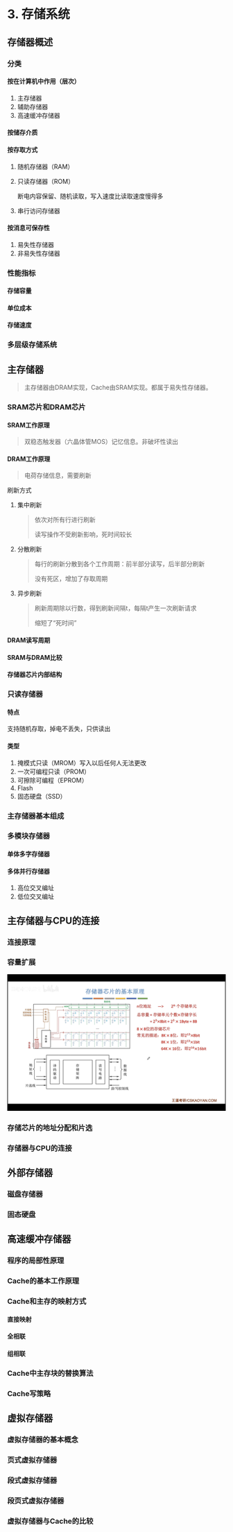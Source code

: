 # 3. 存储系统

## 存储器概述

### 分类

#### 按在计算机中作用（层次）

1. 主存储器
2. 辅助存储器
3. 高速缓冲存储器

#### 按储存介质

#### 按存取方式

1. 随机存储器（RAM）

2. 只读存储器（ROM）

   断电内容保留、随机读取，写入速度比读取速度慢得多

3. 串行访问存储器

#### 按消息可保存性

1. 易失性存储器
2. 非易失性存储器

### 性能指标

#### 存储容量

#### 单位成本

#### 存储速度

### 多层级存储系统

## 主存储器

> 主存储器由DRAM实现，Cache由SRAM实现。都属于易失性存储器。

### SRAM芯片和DRAM芯片

#### SRAM工作原理

> 双稳态触发器（六晶体管MOS）记忆信息。非破坏性读出

#### DRAM工作原理

> 电荷存储信息，需要刷新

刷新方式

1. 集中刷新

   > 依次对所有行进行刷新
   >
   > 读写操作不受刷新影响，死时间较长

2. 分散刷新

   > 每行的刷新分散到各个工作周期：前半部分读写，后半部分刷新
   >
   > 没有死区，增加了存取周期

3. 异步刷新

   > 刷新周期除以行数，得到刷新间隔t，每隔t产生一次刷新请求
   >
   > 缩短了“死时间”

#### DRAM读写周期

#### SRAM与DRAM比较

#### 存储器芯片内部结构

### 只读存储器

#### 特点

支持随机存取，掉电不丢失，只供读出

#### 类型

1. 掩模式只读（MROM）写入以后任何人无法更改
2. 一次可编程只读（PROM）
3. 可擦除可编程（EPROM）
4. Flash
5. 固态硬盘（SSD）

### 主存储器基本组成

### 多模块存储器

#### 单体多字存储器

#### 多体并行存储器

1. 高位交叉编址
2. 低位交叉编址

## 主存储器与CPU的连接

### 连接原理

### 容量扩展

![存储器芯片基本原理](https://raw.githubusercontent.com/BluePrintYang/PicHub/master/premastercs_org_storage.png)

### 存储芯片的地址分配和片选

### 存储器与CPU的连接

## 外部存储器

### 磁盘存储器

### 固态硬盘

## 高速缓冲存储器

### 程序的局部性原理

### Cache的基本工作原理

### Cache和主存的映射方式

#### 直接映射

#### 全相联

#### 组相联

### Cache中主存块的替换算法

### Cache写策略

## 虚拟存储器

### 虚拟存储器的基本概念

### 页式虚拟存储器

### 段式虚拟存储器

### 段页式虚拟存储器

### 虚拟存储器与Cache的比较
